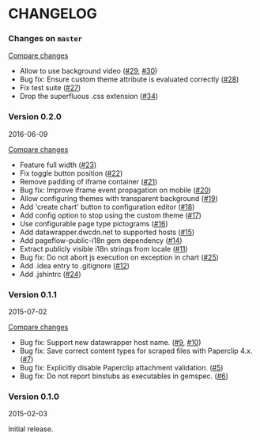 # CHANGELOG

### Changes on `master`

[Compare changes](https://github.com/codevise/pageflow-chart/compare/v0.2.0...master)

- Allow to use background video
  ([#29](https://github.com/codevise/pageflow-chart/pull/29),
   [#30](https://github.com/codevise/pageflow-chart/pull/30))
- Bug fix: Ensure custom theme attribute is evaluated correctly
  ([#28](https://github.com/codevise/pageflow-chart/pull/28))
- Fix test suite
  ([#27](https://github.com/codevise/pageflow-chart/pull/27))
- Drop the superfluous .css extension
  ([#34](https://github.com/codevise/pageflow-chart/pull/34))

### Version 0.2.0

2016-06-09

[Compare changes](https://github.com/codevise/pageflow-chart/compare/v0.1.0...v0.2.0)

- Feature full width
  ([#23](https://github.com/codevise/pageflow-chart/pull/23))
- Fix toggle button position
  ([#22](https://github.com/codevise/pageflow-chart/pull/22))
- Remove padding of iframe container
  ([#21](https://github.com/codevise/pageflow-chart/pull/21))
- Bug fix: Improve iframe event propagation on mobile
  ([#20](https://github.com/codevise/pageflow-chart/pull/20))
- Allow configuring themes with transparent background
  ([#19](https://github.com/codevise/pageflow-chart/pull/19))
- Add 'create chart' button to configuration editor
  ([#18](https://github.com/codevise/pageflow-chart/pull/18))
- Add config option to stop using the custom theme
  ([#17](https://github.com/codevise/pageflow-chart/pull/17))
- Use configurable page type pictograms
  ([#16](https://github.com/codevise/pageflow-chart/pull/16))
- Add datawrapper.dwcdn.net to supported hosts
  ([#15](https://github.com/codevise/pageflow-chart/pull/15))
- Add pageflow-public-i18n gem dependency
  ([#14](https://github.com/codevise/pageflow-chart/pull/14))
- Extract publicly visible i18n strings from locale
  ([#11](https://github.com/codevise/pageflow-chart/pull/11))
- Bug fix: Do not abort js execution on exception in chart
  ([#25](https://github.com/codevise/pageflow-chart/pull/25))
- Add .idea entry to .gitignore
  ([#12](https://github.com/codevise/pageflow-chart/pull/12))
- Add .jshintrc
  ([#24](https://github.com/codevise/pageflow-chart/pull/24))

### Version 0.1.1

2015-07-02

[Compare changes](https://github.com/codevise/pageflow-chart/compare/v0.1.0...v0.1.1)

- Bug fix: Support new datawrapper host name.
  ([#9](https://github.com/codevise/pageflow-chart/pull/9),
   [#10](https://github.com/codevise/pageflow-chart/pull/10))
- Bug fix: Save correct content types for scraped files with
  Paperclip 4.x.
  ([#7](https://github.com/codevise/pageflow-chart/pull/7))
- Bug fix: Explicitly disable Paperclip attachment validation.
  ([#5](https://github.com/codevise/pageflow-chart/pull/5))
- Bug fix: Do not report binstubs as executables in gemspec.
  ([#6](https://github.com/codevise/pageflow-chart/pull/6))

### Version 0.1.0

2015-02-03

Initial release.
